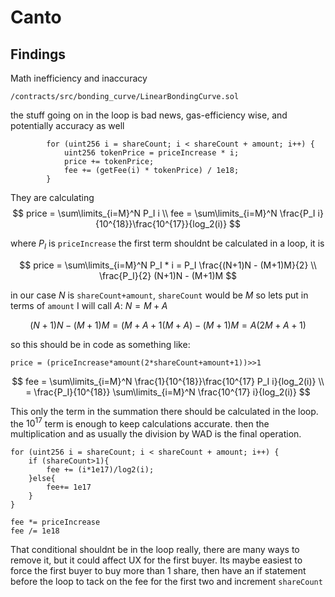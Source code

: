 # Canto


Findings
--------

Math inefficiency and inaccuracy

``/contracts/src/bonding_curve/LinearBondingCurve.sol``

the stuff going on in the loop is bad news, gas-efficiency wise, and potentially accuracy as well

```
        for (uint256 i = shareCount; i < shareCount + amount; i++) {
            uint256 tokenPrice = priceIncrease * i;
            price += tokenPrice;
            fee += (getFee(i) * tokenPrice) / 1e18;
        }

```

They are calculating
$$
price = \sum\limits_{i=M}^N P_I  i \\
fee =  \sum\limits_{i=M}^N \frac{P_I i}{10^{18}}\frac{10^{17}}{log_2(i)}
$$

where $P_I$ is ``priceIncrease``
the first term shouldnt be calculated in a loop, it is 

$$
price = \sum\limits_{i=M}^N P_I * i = P_I \frac{(N+1)N - (M+1)M}{2} \\
\frac{P_I}{2} (N+1)N - (M+1)M
$$

in our case $N$ is ``shareCount+amount``, ``shareCount`` would be $M$ so lets put in terms of ``amount`` I will call $A$: $N=M+A$

$$
(N+1)N - (M+1)M = (M+A+1(M+A) - (M+1)M = A(2M+A+1)
$$

so this should be in code as something like:

```
price = (priceIncrease*amount(2*shareCount+amount+1))>>1

```



$$
fee =  \sum\limits_{i=M}^N \frac{1}{10^{18}}\frac{10^{17} P_I i}{log_2(i)} \\
= \frac{P_I}{10^{18}} \sum\limits_{i=M}^N \frac{10^{17} i}{log_2(i)}
$$

This only the term in the summation there should be calculated in the loop. the $10^{17}$ term is enough to keep calculations accurate. then the multiplication and as usually the division by WAD is the final operation. 

```
for (uint256 i = shareCount; i < shareCount + amount; i++) {
    if (shareCount>1){
        fee += (i*1e17)/log2(i);
    }else{
        fee+= 1e17
    }
}

fee *= priceIncrease
fee /= 1e18
```

That conditional shouldnt be in the loop really, there are many ways to remove it, but it could affect UX for the first buyer. Its maybe easiest to force the first buyer to buy more than 1 share, then have an if statement before the loop to tack on the fee for the first two and increment ``shareCount``



